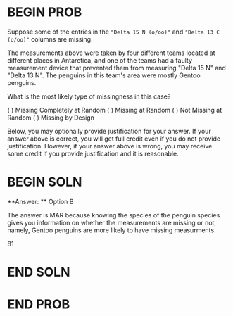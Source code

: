 # BEGIN PROB

Suppose some of the entries in the `"Delta 15 N (o/oo)"` and `"Delta 13 C (o/oo)"` columns are missing.

The measurements above were taken by four different teams located at different places in Antarctica, and one of the teams had a faulty measurement device that prevented them from measuring "Delta 15 N" and "Delta 13 N". The penguins in this team's area were mostly Gentoo penguins.

What is the most likely type of missingness in this case?

( ) Missing Completely at Random
( ) Missing at Random
( ) Not Missing at Random
( ) Missing by Design

Below, you may optionally provide justification for your answer. If your answer above is correct, you will get full credit even if you do not provide justification. However, if your answer above is wrong, you may receive some credit if you provide justification and it is reasonable.

# BEGIN SOLN
**Answer: ** Option B

The answer is MAR because knowing the species of the penguin species gives you information on whether the measurements are missing or not, namely, Gentoo penguins are more likely to have missing measurments.

<average>81</average>

# END SOLN

# END PROB